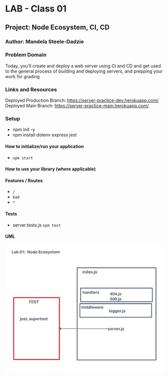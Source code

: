 # LAB - Class 01

## Project: Node Ecosystem, CI, CD

### Author: Mandela Steele-Dadzie

### Problem Domain  

Today, you’ll create and deploy a web server using CI and CD and get used to the general process of building and deploying servers, and prepping your work for grading

### Links and Resources

Deployed Production Branch: https://server-practice-dev.herokuapp.com/
Deployed Main Branch: https://server-practice-main.herokuapp.com/

### Setup

- npm init -y
- npm install dotenv express jest

#### How to initialize/run your application

- `npm start`

#### How to use your library (where applicable)

#### Features / Routes

- `/`
- `bad`
- `*`

#### Tests

- server.tests.js
`npm test`

#### UML

![UML](./UML.png)